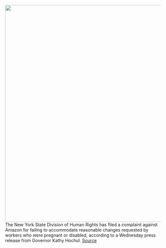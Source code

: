 <img src='https://cdn.vox-cdn.com/thumbor/Z30AfKDcpjX4NlNRsZyM5WTkYUk=/0x0:2040x1360/1200x800/filters:focal(857x517:1183x843)/cdn.vox-cdn.com/uploads/chorus_image/image/70884149/acastro_181114_1777_amazon_hq2_0001.0.jpg' width='700px' /><br/>
The New York State Division of Human Rights has filed a complaint against Amazon for failing to accommodate reasonable changes requested by workers who were pregnant or disabled, according to a Wednesday press release from Governor Kathy Hochul.
<a href='https://www.theverge.com/2022/5/18/23124882/amazon-pregnant-disabled-workers-complaint-managers-new-york-governor'> Source <a/>